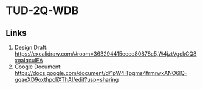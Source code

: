 # TUD-2Q-WDB

## Links
1. Design Draft: https://excalidraw.com/#room=363294415eeee80878c5,W4jztVgckCQ8xgaIqcuIEA
2. Google Document: https://docs.google.com/document/d/1pW4iTpgms4frmrwxANO6lQ-gqaeXD9oxthpcIiXThAI/edit?usp=sharing

